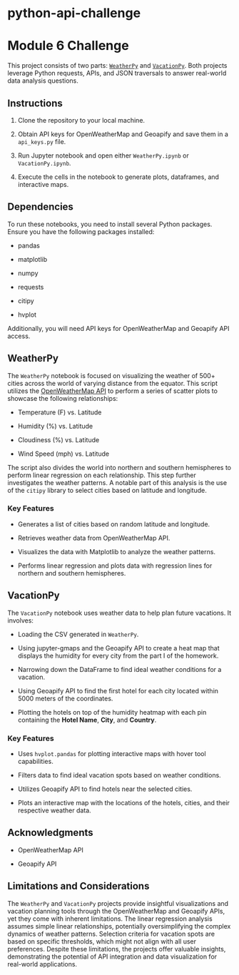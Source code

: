 # python-api-challenge

# Module 6 Challenge

This project consists of two parts: [`WeatherPy`](https://github.com/myhre062/python-api-challenge/blob/main/WeatherPy/WeatherPy.ipynb) and [`VacationPy`](https://github.com/myhre062/python-api-challenge/blob/main/WeatherPy/VacationPy.ipynb). Both projects leverage Python requests, APIs, and JSON traversals to answer real-world data analysis questions.

## Instructions

1. Clone the repository to your local machine.

2. Obtain API keys for OpenWeatherMap and Geoapify and save them in a `api_keys.py` file.

3. Run Jupyter notebook and open either `WeatherPy.ipynb` or `VacationPy.ipynb`.

4. Execute the cells in the notebook to generate plots, dataframes, and interactive maps.

## Dependencies

To run these notebooks, you need to install several Python packages. Ensure you have the following packages installed:

- pandas

- matplotlib

- numpy

- requests

- citipy

- hvplot

Additionally, you will need API keys for OpenWeatherMap and Geoapify API access.

## WeatherPy

The `WeatherPy` notebook is focused on visualizing the weather of 500+ cities across the world of varying distance from the equator. This script utilizes the [OpenWeatherMap API](https://openweathermap.org/api) to perform a series of scatter plots to showcase the following relationships:

- Temperature (F) vs. Latitude

- Humidity (%) vs. Latitude

- Cloudiness (%) vs. Latitude

- Wind Speed (mph) vs. Latitude

The script also divides the world into northern and southern hemispheres to perform linear regression on each relationship. This step further investigates the weather patterns. A notable part of this analysis is the use of the `citipy` library to select cities based on latitude and longitude.  

### Key Features

- Generates a list of cities based on random latitude and longitude.

- Retrieves weather data from OpenWeatherMap API.

- Visualizes the data with Matplotlib to analyze the weather patterns.

- Performs linear regression and plots data with regression lines for northern and southern hemispheres.

## VacationPy

The `VacationPy` notebook uses weather data to help plan future vacations. It involves:

- Loading the CSV generated in `WeatherPy`.

- Using jupyter-gmaps and the Geoapify API to create a heat map that displays the humidity for every city from the part I of the homework.

- Narrowing down the DataFrame to find ideal weather conditions for a vacation. 

- Using Geoapify API to find the first hotel for each city located within 5000 meters of the coordinates.

- Plotting the hotels on top of the humidity heatmap with each pin containing the **Hotel Name**, **City**, and **Country**.

### Key Features

- Uses `hvplot.pandas` for plotting interactive maps with hover tool capabilities.

- Filters data to find ideal vacation spots based on weather conditions.

- Utilizes Geoapify API to find hotels near the selected cities.

- Plots an interactive map with the locations of the hotels, cities, and their respective weather data.

## Acknowledgments

- OpenWeatherMap API

- Geoapify API

## Limitations and Considerations

The `WeatherPy` and `VacationPy` projects provide insightful visualizations and vacation planning tools through the OpenWeatherMap and Geoapify APIs, yet they come with inherent limitations. The linear regression analysis assumes simple linear relationships, potentially oversimplifying the complex dynamics of weather patterns. Selection criteria for vacation spots are based on specific thresholds, which might not align with all user preferences. Despite these limitations, the projects offer valuable insights, demonstrating the potential of API integration and data visualization for real-world applications.